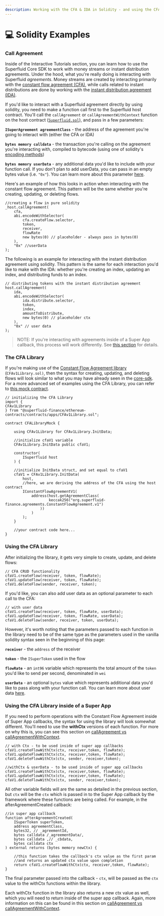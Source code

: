 ```yaml
---
description: Working with the CFA & IDA in Solidity - and using the CFA Library
---
```


# 💻 Solidity Examples

### Call Agreement

Inside of the Interactive Tutorials section, you can learn how to use the Superfluid Core SDK to work with money streams or instant distribution agreements. Under the hood, what you're really doing is interacting with Superfluid _agreements_. Money streams are created by interacting primarily with the [constant flow agreement (CFA)](https://github.com/superfluid-finance/protocol-monorepo/blob/dev/packages/ethereum-contracts/contracts/agreements/ConstantFlowAgreementV1.sol), while calls related to instant distributions are done by working with the [instant distribution agreement (IDA)](https://github.com/superfluid-finance/protocol-monorepo/blob/dev/packages/ethereum-contracts/contracts/agreements/InstantDistributionAgreementV1.sol).&#x20;

If you'd like to interact with a Superfluid agreement directly by using solidity, you need to make a function call first to the Superfluid host contract. You'll call the `callAgreement` or `callAgreementWithContext` function on the host contract ([`Superfluid.sol`](https://github.com/superfluid-finance/protocol-monorepo/blob/dev/packages/ethereum-contracts/contracts/superfluid/Superfluid.sol)), and pass in a few parameters:

**`ISuperAgreement agreementClass`** - the address of the agreement you're going to interact with (either the CFA or IDA)

**`bytes memory calldata`** - the transaction you're calling on the agreement you're interacting with, compiled to bytecode (using one of solidity's [encoding methods](https://docs.soliditylang.org/en/v0.8.10/abi-spec.html#argument-encoding))

**`bytes memory userData`** - any additional data you'd like to include with your function call. If you don't plan to add userData, you can pass in an empty bytes value (i.e. `"0x"`). You can learn more about this parameter [here](guides/user-data.md).

Here's an example of how this looks in action when interacting with the constant flow agreement. This pattern will be the same whether you're creating, updating, or deleting flows.

```
//creating a flow in pure solidity
_host.callAgreement(
    cfa,
    abi.encodeWithSelector(
        cfa.createFlow.selector,
        token,
        receiver,
        flowRate
        new bytes(0) // placeholder - always pass in bytes(0)
    ),
    "0x" //userData
);
```

The following is an example for interacting with the instant distribution agreement using solidity. This pattern is the same for each interaction you'd like to make with the IDA: whether you're creating an index, updating an index, and distributing funds to an index.

```
// distributing tokens with the instant distribution agreement
host.callAgreement(
    ida,
    abi.encodeWithSelector(
        ida.distribute.selector,
        token,
        index,
        amountToDistribute,
        new bytes(0) // placeholder ctx
    ),
    "0x" // user data
);
```

> NOTE: If you're interacting with agreements inside of a Super App callback, this process will work differently. See [this section](super-apps/super-app-callbacks/calling-agreements-in-super-apps.md) for details.&#x20;

### The CFA Library

If you're making use of the [Constant Flow Agreement library](https://github.com/superfluid-finance/protocol-monorepo/blob/dev/packages/ethereum-contracts/contracts/apps/CFAv1Library.sol) (`CFAv1Library.sol)`, then the syntax for creating, updating, and deleting flows will look similar to what you may have already seen in the [core-sdk](https://github.com/superfluid-finance/protocol-monorepo/tree/dev/packages/sdk-core). For a more advanced set of examples using the CFA Library, you can refer to [this mock contract](https://github.com/superfluid-finance/protocol-monorepo/blob/dev/packages/ethereum-contracts/contracts/mocks/CFALibraryMock.sol).

```
// initializing the CFA Library
import {
CFAv1Library
} from "@superfluid-finance/ethereum-contracts/contracts/apps/CFAv1Library.sol";

contract CFALibraryMock {

    using CFAv1Library for CFAv1Library.InitData;
    
    //initialize cfaV1 variable
    CFAv1Library.InitData public cfaV1;
    
    constructor(
        ISuperfluid host
    ) {
    
    //initialize InitData struct, and set equal to cfaV1
    cfaV1 = CFAv1Library.InitData(
        host,
        //here, we are deriving the address of the CFA using the host contract
        IConstantFlowAgreementV1(
            address(host.getAgreementClass(
                    keccak256("org.superfluid-finance.agreements.ConstantFlowAgreement.v1")
                ))
            )
        );
    }
    
    //your contract code here...
}
```

### Using the CFA Library

After initializing the library, it gets very simple to create, update, and delete flows:

```
// CFA CRUD functionality
cfaV1.createFlow(receiver, token, flowRate);
cfaV1.updateFlow(receiver, token, flowRate);
cfaV1.deleteFlow(sender, receiver, token);
```

If you'd like, you can also add user data as an optional parameter to each call to the CFA:

```
// with user data
cfaV1.createFlow(receiver, token, flowRate, userData);
cfaV1.updateFlow(receiver, token, flowRate, userData);
cfaV1.deleteFlow(sender, receiver, token, userData);
```

However, it's worth noting that the parameters passed to each function in the library need to be of the same type as the parameters used in the vanilla solidity syntax seen in the beginning of this page:

**`receiver`** - the `address` of the receiver

**`token`** - the `ISuperToken` used in the flow

**`flowRate`** - an `int96` variable which represents the total amount of the `token` you'd like to send per second, denominated in `wei`

**`userData`** - an optional `bytes` value which represents additional data you'd like to pass along with your function call. You can learn more about user data [here](guides/user-data.md).

### Using the CFA Library inside of a Super App

If you need to perform operations with the Constant Flow Agreement inside of Super App callbacks, the syntax for using the library will look somewhat different. You'll need to use the **withCtx** versions of each function. For more on why this is, you can see this section on [callAgreement vs callAgreementWithContext](super-apps/super-app-callbacks/calling-agreements-in-super-apps.md).

```
// with Ctx - to be used inside of super app callbacks
cfaV1.createFlowWithCtx(ctx, receiver,token, flowRate);
cfaV1.updateFlowWithCtx(ctx, receiver,token, flowRate);
cfaV1.deleteFlowWithCtx(ctx, sender, receiver,token);

//withCtx & userData - to be used inside of super app callbacks
cfaV1.createFlowWithCtx(ctx, receiver,token, flowRate);
cfaV1.updateFlowWithCtx(ctx, receiver,token, flowRate);
cfaV1.deleteFlowWithCtx(ctx, sender, receiver,token);
```

All other variable fields will are the same as detailed in the previous section, but `ctx` will be the `ctx` which is passed in to the Super App callback by the framework where these functions are being called. For example, in the afterAgreementCreated callback:

```
//in super app callback
function afterAgreementCreated(
    ISuperToken superToken,
    address agreementClass,
    bytes32, // _agreementId,
    bytes calldata /_agreementData/,
    bytes calldata ,// _cbdata,
    bytes calldata ctx
) external returns (bytes memory newCtx) {

    //this function takes the callback's ctx value as the first param
    //and returns an updated ctx value upon completion
    return cfaV1.createFlowWithCtx(ctx, receiver,token, flowRate);
}
```

The final parameter passed into the callback - `ctx`, will be passed as the `ctx` value to the withCtx functions within the library.

Each withCtx function in the library also returns a new ctx value as well, which you will need to return inside of the super app callback. Again, more information on this can be found in this section on [callAgreement vs callAgreementWithContext](super-apps/super-app-callbacks/calling-agreements-in-super-apps.md#callagreement-vs-callagreementwithcontext).

